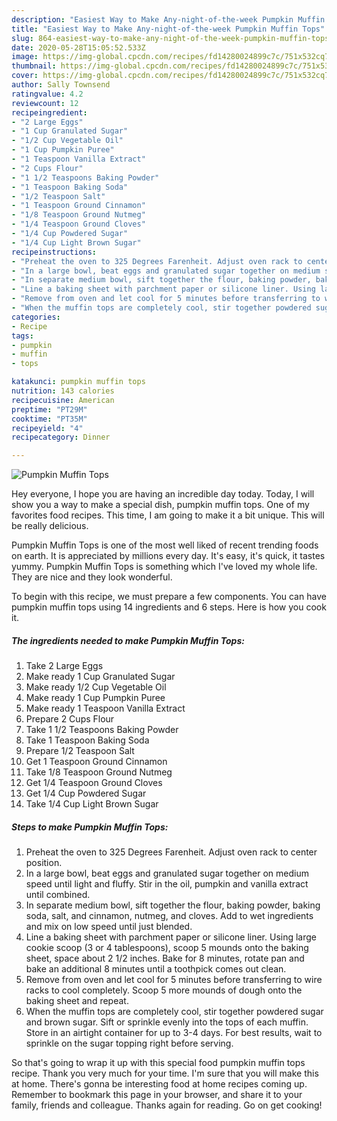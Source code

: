 ```yaml
---
description: "Easiest Way to Make Any-night-of-the-week Pumpkin Muffin Tops"
title: "Easiest Way to Make Any-night-of-the-week Pumpkin Muffin Tops"
slug: 864-easiest-way-to-make-any-night-of-the-week-pumpkin-muffin-tops
date: 2020-05-28T15:05:52.533Z
image: https://img-global.cpcdn.com/recipes/fd14280024899c7c/751x532cq70/pumpkin-muffin-tops-recipe-main-photo.jpg
thumbnail: https://img-global.cpcdn.com/recipes/fd14280024899c7c/751x532cq70/pumpkin-muffin-tops-recipe-main-photo.jpg
cover: https://img-global.cpcdn.com/recipes/fd14280024899c7c/751x532cq70/pumpkin-muffin-tops-recipe-main-photo.jpg
author: Sally Townsend
ratingvalue: 4.2
reviewcount: 12
recipeingredient:
- "2 Large Eggs"
- "1 Cup Granulated Sugar"
- "1/2 Cup Vegetable Oil"
- "1 Cup Pumpkin Puree"
- "1 Teaspoon Vanilla Extract"
- "2 Cups Flour"
- "1 1/2 Teaspoons Baking Powder"
- "1 Teaspoon Baking Soda"
- "1/2 Teaspoon Salt"
- "1 Teaspoon Ground Cinnamon"
- "1/8 Teaspoon Ground Nutmeg"
- "1/4 Teaspoon Ground Cloves"
- "1/4 Cup Powdered Sugar"
- "1/4 Cup Light Brown Sugar"
recipeinstructions:
- "Preheat the oven to 325 Degrees Farenheit. Adjust oven rack to center position."
- "In a large bowl, beat eggs and granulated sugar together on medium speed until light and fluffy. Stir in the oil, pumpkin and vanilla extract until combined."
- "In separate medium bowl, sift together the flour, baking powder, baking soda, salt, and cinnamon, nutmeg, and cloves. Add to wet ingredients and mix on low speed until just blended."
- "Line a baking sheet with parchment paper or silicone liner. Using large cookie scoop (3 or 4 tablespoons), scoop 5 mounds onto the baking sheet, space about 2 1/2 inches. Bake for 8 minutes, rotate pan and bake an additional 8 minutes until a toothpick comes out clean."
- "Remove from oven and let cool for 5 minutes before transferring to wire racks to cool completely. Scoop 5 more mounds of dough onto the baking sheet and repeat."
- "When the muffin tops are completely cool, stir together powdered sugar and brown sugar. Sift or sprinkle evenly into the tops of each muffin. Store in an airtight container for up to 3-4 days. For best results, wait to sprinkle on the sugar topping right before serving."
categories:
- Recipe
tags:
- pumpkin
- muffin
- tops

katakunci: pumpkin muffin tops 
nutrition: 143 calories
recipecuisine: American
preptime: "PT29M"
cooktime: "PT35M"
recipeyield: "4"
recipecategory: Dinner

---
```



![Pumpkin Muffin Tops](https://img-global.cpcdn.com/recipes/fd14280024899c7c/751x532cq70/pumpkin-muffin-tops-recipe-main-photo.jpg)

Hey everyone, I hope you are having an incredible day today. Today, I will show you a way to make a special dish, pumpkin muffin tops. One of my favorites food recipes. This time, I am going to make it a bit unique. This will be really delicious.



Pumpkin Muffin Tops is one of the most well liked of recent trending foods on earth. It is appreciated by millions every day. It's easy, it's quick, it tastes yummy. Pumpkin Muffin Tops is something which I've loved my whole life. They are nice and they look wonderful.


To begin with this recipe, we must prepare a few components. You can have pumpkin muffin tops using 14 ingredients and 6 steps. Here is how you cook it.

<!--inarticleads1-->

##### The ingredients needed to make Pumpkin Muffin Tops:

1. Take 2 Large Eggs
1. Make ready 1 Cup Granulated Sugar
1. Make ready 1/2 Cup Vegetable Oil
1. Make ready 1 Cup Pumpkin Puree
1. Make ready 1 Teaspoon Vanilla Extract
1. Prepare 2 Cups Flour
1. Take 1 1/2 Teaspoons Baking Powder
1. Take 1 Teaspoon Baking Soda
1. Prepare 1/2 Teaspoon Salt
1. Get 1 Teaspoon Ground Cinnamon
1. Take 1/8 Teaspoon Ground Nutmeg
1. Get 1/4 Teaspoon Ground Cloves
1. Get 1/4 Cup Powdered Sugar
1. Take 1/4 Cup Light Brown Sugar




<!--inarticleads2-->

##### Steps to make Pumpkin Muffin Tops:

1. Preheat the oven to 325 Degrees Farenheit. Adjust oven rack to center position.
1. In a large bowl, beat eggs and granulated sugar together on medium speed until light and fluffy. Stir in the oil, pumpkin and vanilla extract until combined.
1. In separate medium bowl, sift together the flour, baking powder, baking soda, salt, and cinnamon, nutmeg, and cloves. Add to wet ingredients and mix on low speed until just blended.
1. Line a baking sheet with parchment paper or silicone liner. Using large cookie scoop (3 or 4 tablespoons), scoop 5 mounds onto the baking sheet, space about 2 1/2 inches. Bake for 8 minutes, rotate pan and bake an additional 8 minutes until a toothpick comes out clean.
1. Remove from oven and let cool for 5 minutes before transferring to wire racks to cool completely. Scoop 5 more mounds of dough onto the baking sheet and repeat.
1. When the muffin tops are completely cool, stir together powdered sugar and brown sugar. Sift or sprinkle evenly into the tops of each muffin. Store in an airtight container for up to 3-4 days. For best results, wait to sprinkle on the sugar topping right before serving.




So that's going to wrap it up with this special food pumpkin muffin tops recipe. Thank you very much for your time. I'm sure that you will make this at home. There's gonna be interesting food at home recipes coming up. Remember to bookmark this page in your browser, and share it to your family, friends and colleague. Thanks again for reading. Go on get cooking!
